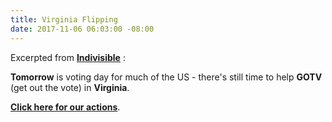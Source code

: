 ```yaml
---
title: Virginia Flipping
date: 2017-11-06 06:03:00 -08:00
---
```


Excerpted from [**Indivisible**](https://www.indivisible.org/) :

**Tomorrow** is voting day for much of the US - there's still time to help **GOTV** (get out the vote) in **Virginia**.

[**Click here for our actions**](https://www.indivisible.org/gotv-virginia/).

